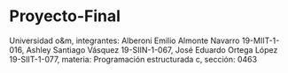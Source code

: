 # Proyecto-Final
Universidad o&amp;m, integrantes: Alberoni Emilio Almonte Navarro 19-MIIT-1-016, Ashley Santiago Vásquez 19-SIIN-1-067, José Eduardo Ortega López 19-SIIT-1-077, materia: Programación estructurada c, sección: 0463 
